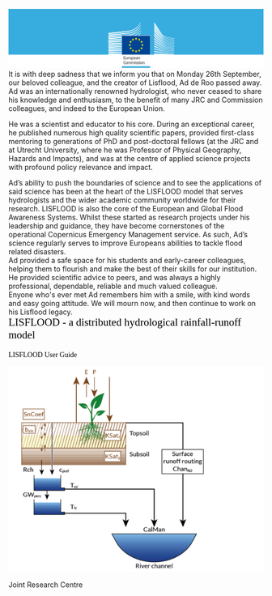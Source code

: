 

![](./media/image2.png)
It is with deep sadness that we inform you that on Monday 26th September, our beloved colleague, and the creator of Lisflood, Ad de Roo passed away.
<br>
Ad was an internationally renowned hydrologist, who never ceased to share his knowledge and enthusiasm, to the benefit of many JRC and Commission colleagues, and indeed to the European Union.<br>
 
He was a scientist and educator to his core. During an exceptional career, he published numerous high quality scientific papers, provided first-class mentoring to generations of PhD and post-doctoral fellows (at the JRC and at Utrecht University, where he was Professor of Physical Geography, Hazards and Impacts), and was at the centre of applied science projects with profound policy relevance and impact.
 
Ad’s ability to push the boundaries of science and to see the applications of said science has been at the heart of the LISFLOOD model that serves hydrologists  and the wider academic community worldwide for their research. LISFLOOD is also the core of the European and Global Flood Awareness Systems. Whilst these started as research projects under his leadership and guidance, they have become cornerstones of the operational Copernicus Emergency Management service. As such, Ad’s science regularly serves to improve Europeans abilities to tackle flood related disasters.
<br>
Ad provided a safe space for his students and early-career colleagues, helping them to flourish and make the best of their skills for our institution. He provided scientific advice to peers, and was always a highly professional, dependable, reliable and much valued colleague.
<br>
Enyone who's ever met Ad remembers him with a smile, with kind words and easy going attitude. We will mourn now, and then continue to work on his Lisflood legacy.
<br>
<span style="color:black; font-family:Georgia; font-size:1.5em;">LISFLOOD - a distributed hydrological rainfall-runoff model</span>
<br>
<br>
<span style="color:black; font-family:Georgia; font-size:1em;">LISFLOOD User Guide</span>

![](./media/image6-frontpage.png)

Joint Research Centre
